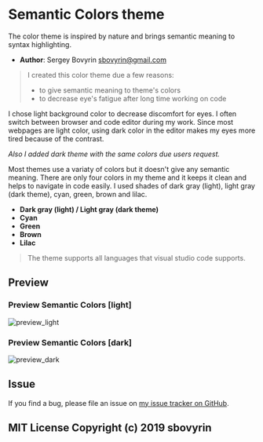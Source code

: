 # Semantic Colors theme

The color theme is inspired by nature and brings semantic meaning to syntax highlighting.

- **Author**: Sergey Bovyrin <sbovyrin@gmail.com>

> I created this color theme due a few reasons:
> - to give semantic meaning to theme's colors
> - to decrease eye's fatigue after long time working on code

I chose light background color to decrease discomfort for eyes. I often switch between browser and code editor during my work. Since most webpages are light color, using dark color in the editor makes my eyes more tired because of the contrast.

*Also I added dark theme with the same colors due users request.*

Most themes use a variaty of colors but it doesn't give any semantic meaning.
There are only four colors in my theme and it keeps it clean and helps to navigate in code easily. I used shades of dark gray (light), light gray (dark theme), cyan, green, brown and lilac.
- **Dark gray (light) / Light gray (dark theme)**
- **Cyan**
- **Green**
- **Brown**
- **Lilac**

> The theme supports all languages that visual studio code supports.


## Preview

### Preview Semantic Colors [light]
![preview_light](https://raw.githubusercontent.com/sbovyrin/semantic-colors-theme/master/assets/preview_light.png)

### Preview Semantic Colors [dark]
![preview_dark](https://raw.githubusercontent.com/sbovyrin/semantic-colors-theme/master/assets/preview_dark.png)


## Issue
If you find a bug, please file an issue on [my issue tracker on GitHub](https://github.com/sbovyrin/semantic-colors-theme/issues).


## MIT License Copyright (c) 2019 sbovyrin